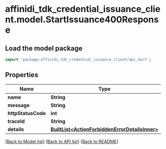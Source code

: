 # affinidi_tdk_credential_issuance_client.model.StartIssuance400Response

## Load the model package

```dart
import 'package:affinidi_tdk_credential_issuance_client/api.dart';
```

## Properties

| Name               | Type                                                                                         | Description | Notes      |
| ------------------ | -------------------------------------------------------------------------------------------- | ----------- | ---------- |
| **name**           | **String**                                                                                   |             |
| **message**        | **String**                                                                                   |             |
| **httpStatusCode** | **int**                                                                                      |             |
| **traceId**        | **String**                                                                                   |             |
| **details**        | [**BuiltList&lt;ActionForbiddenErrorDetailsInner&gt;**](ActionForbiddenErrorDetailsInner.md) |             | [optional] |

[[Back to Model list]](../README.md#documentation-for-models) [[Back to API list]](../README.md#documentation-for-api-endpoints) [[Back to README]](../README.md)
